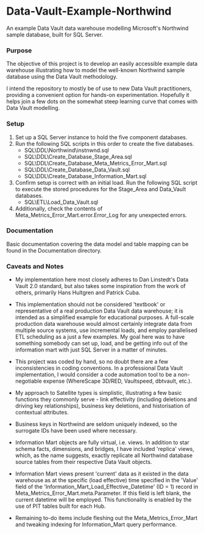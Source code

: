 # Data-Vault-Example-Northwind

An example Data Vault data warehouse modelling Microsoft's Northwind sample database, built for SQL Server.


### Purpose

The objective of this project is to develop an easily accessible example data warehouse illustrating how to model the well-known Northwind sample database using the Data Vault methodology.

I intend the repository to mostly be of use to new Data Vault practitioners, providing a convenient option for hands-on experimentation. Hopefully it helps join a few dots on the somewhat steep learning curve that comes with Data Vault modelling.


### Setup

1. Set up a SQL Server instance to hold the five component databases.
2. Run the following SQL scripts in this order to create the five databases.
	* SQL\DDL\Northwind\instnwnd.sql
	* SQL\DDL\Create_Database_Stage_Area.sql
	* SQL\DDL\Create_Database_Meta_Metrics_Error_Mart.sql
	* SQL\DDL\Create_Database_Data_Vault.sql
	* SQL\DDL\Create_Database_Information_Mart.sql
3. Confirm setup is correct with an initial load. Run the following SQL script to execute the stored procedures for the Stage_Area and Data_Vault databases.
	* SQL\ETL\Load_Data_Vault.sql
4. Additionally, check the contents of Meta_Metrics_Error_Mart.error.Error_Log for any unexpected errors.


### Documentation
Basic documentation covering the data model and table mapping can be found in the Documentation directory.


### Caveats and Notes

* My implementation here most closely adheres to Dan Linstedt's Data Vault 2.0 standard, but also takes some inspiration from the work of others, primarily Hans Hultgren and Patrick Cuba.

* This implementation should not be considered 'textbook' or representative of a real production Data Vault data warehouse; it is intended as a simplified example for educational purposes. A full-scale production data warehouse would almost certainly integrate data from multiple source systems, use incremental loads, and employ parallelised ETL scheduling as a just a few examples. My goal here was to have something somebody can set up, load, and be getting info out of the information mart with just SQL Server in a matter of minutes.

* This project was coded by hand, so no doubt there are a few inconsistencies in coding conventions. In a professional Data Vault implementation, I would consider a code automation tool to be a non-negotiable expense (WhereScape 3D/RED, Vaultspeed, dbtvault, etc.).

* My approach to Satellite types is simplistic, illustrating a few basic functions they commonly serve - link effectivity (including deletions and driving key relationships), business key deletions, and historisation of contextual attributes.

* Business keys in Northwind are seldom uniquely indexed, so the surrogate IDs have been used where necessary.

* Information Mart objects are fully virtual, i.e. views. In addition to star schema facts, dimensions, and bridges, I have included 'replica' views, which, as the name suggests, exactly replicate all Northwind database source tables from their respective Data Vault objects. 

* Information Mart views present 'current' data as it existed in the data warehouse as at the specific (load effective) time specified in the 'Value' field of the 'Information_Mart_Load_Effective_Datetime' (ID = 1) record in Meta_Metrics_Error_Mart.meta.Parameter. If this field is left blank, the current datetime will be employed. This functionality is enabled by the use of PIT tables built for each Hub. 

* Remaining to-do items include fleshing out the Meta_Metrics_Error_Mart and tweaking indexing for Information_Mart query performance.
